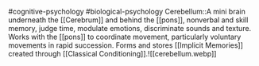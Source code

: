#cognitive-psychology #biological-psychology 
Cerebellum::A mini brain underneath the [[Cerebrum]] and behind the [[pons]], nonverbal and skill memory, judge time, modulate emotions, discriminate sounds and texture. Works with the [[pons]] to coordinate movement, particularly voluntary movements in rapid succession. Forms and stores [[Implicit Memories]] created through [[Classical Conditioning]].![[cerebellum.webp]]
<!--SR:!2023-12-19,1,210-->